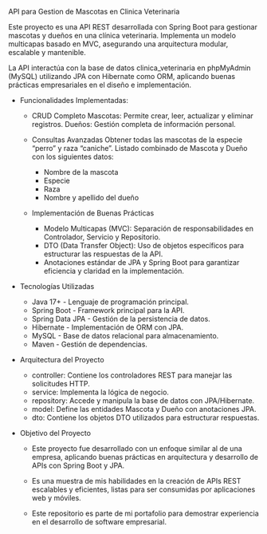 API para Gestion de Mascotas en Clinica Veterinaria

Este proyecto es una API REST desarrollada con Spring Boot para gestionar mascotas y dueños en una clínica veterinaria. Implementa un modelo multicapas basado en MVC, asegurando una arquitectura modular, escalable y mantenible.

La API interactúa con la base de datos clinica_veterinaria en phpMyAdmin (MySQL) utilizando JPA con Hibernate como ORM, aplicando buenas prácticas empresariales en el diseño e implementación.

- Funcionalidades Implementadas:
  * CRUD Completo
    Mascotas: Permite crear, leer, actualizar y eliminar registros.
    Dueños: Gestión completa de información personal.

  * Consultas Avanzadas
    Obtener todas las mascotas de la especie “perro” y raza “caniche”.
    Listado combinado de Mascota y Dueño con los siguientes datos:
    - Nombre de la mascota
    - Especie
    - Raza
    - Nombre y apellido del dueño
    
  * Implementación de Buenas Prácticas
    - Modelo Multicapas (MVC): Separación de responsabilidades en Controlador, Servicio y Repositorio.
    - DTO (Data Transfer Object): Uso de objetos específicos para estructurar las respuestas de la API.
    - Anotaciones estándar de JPA y Spring Boot para garantizar eficiencia y claridad en la implementación.
    
- Tecnologías Utilizadas
  * Java 17+ - Lenguaje de programación principal.
  * Spring Boot - Framework principal para la API.
  * Spring Data JPA - Gestión de la persistencia de datos.
  * Hibernate - Implementación de ORM con JPA.
  * MySQL - Base de datos relacional para almacenamiento.
  * Maven - Gestión de dependencias.

- Arquitectura del Proyecto
  * controller: Contiene los controladores REST para manejar las solicitudes HTTP.
  * service: Implementa la lógica de negocio.
  * repository: Accede y manipula la base de datos con JPA/Hibernate.
  * model: Define las entidades Mascota y Dueño con anotaciones JPA.
  * dto: Contiene los objetos DTO utilizados para estructurar respuestas.
  
- Objetivo del Proyecto
  * Este proyecto fue desarrollado con un enfoque similar al de una empresa, aplicando buenas prácticas en arquitectura y desarrollo de APIs con Spring Boot y JPA.
  
  * Es una muestra de mis habilidades en la creación de APIs REST escalables y eficientes, listas para ser consumidas por aplicaciones web y móviles.
  
  * Este repositorio es parte de mi portafolio para demostrar experiencia en el desarrollo de software empresarial.
